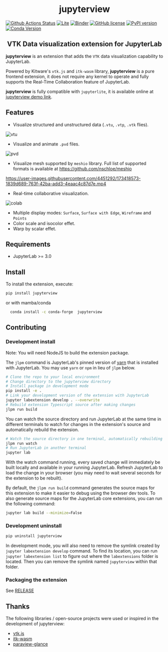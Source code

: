 <h1 align="center">jupyterview</h1>

[![Github Actions Status](https://github.com/trungleduc/jupyterview/workflows/Build/badge.svg)](https://github.com/trungleduc/jupyterview/actions/workflows/build.yml) [![Lite](https://jupyterlite.rtfd.io/en/latest/_static/badge.svg)](https://trungleduc.github.io/jupyterview) [![Binder](https://mybinder.org/badge_logo.svg)](https://mybinder.org/v2/gh/trungleduc/jupyterview/master?urlpath=lab) [![GitHub license](https://badgen.net/github/license/trungleduc/jupyterview)](https://github.com/trungleduc/jupyterview/blob/master/LICENSE) [![PyPI version](https://badge.fury.io/py/jupyterview.svg)](https://badge.fury.io/py/jupyterview) [![Conda Version](https://img.shields.io/conda/vn/conda-forge/jupyterview.svg)](https://anaconda.org/conda-forge/jupyterview)

<h2 align="center"> VTK Data visualization extension for JupyterLab</h2>


**jupyterview** is an extension that adds the `VTK` data visualization capability to JupyterLab.

Powered by Kitware's `vtk.js` and `itk-wasm` library, **jupyterview** is a pure frontend extension, it does not require any kernel to operate and fully supports the Real-Time Collaboration feature of JupyterLab.

**jupyterview** is fully compatible with `jupyterlite`, it is available online at [jupyterview demo link](https://trungleduc.github.io/jupyterview).

## Features

- Visualize structured and unstructured data (`.vtu`, `.vtp`, `.vtk` flies).

![vtu](https://user-images.githubusercontent.com/4451292/157323037-f0d8149c-410b-483b-812a-3a4e3d524552.gif)

- Visualize and animate `.pvd` files.

![pvd](https://user-images.githubusercontent.com/4451292/157324587-0b89159d-f4db-4227-b58b-437c75f69855.gif)

- Visualize mesh supported by `meshio` library. Full list of supported formats is available at https://github.com/nschloe/meshio

https://user-images.githubusercontent.com/4451292/173418573-1839d689-763f-42ba-add3-4eaac4c87d7e.mp4

- Real-time collaborative visualization.

![colab](https://user-images.githubusercontent.com/4451292/157325576-c79c9ee8-6428-4e96-afa6-827467e70438.gif)

- Multiple display modes: `Surface`, `Surface with Edge`, `Wireframe` and `Points`
- Color scale and isocolor effet.
- Warp by scalar effet.

## Requirements

* JupyterLab >= 3.0

## Install

To install the extension, execute:

```bash
pip install jupyterview
```
or with mamba/conda

```bash
  conda install -c conda-forge  jupyterview
```

## Contributing

### Development install

Note: You will need NodeJS to build the extension package.

The `jlpm` command is JupyterLab's pinned version of
[yarn](https://yarnpkg.com/) that is installed with JupyterLab. You may use
`yarn` or `npm` in lieu of `jlpm` below.

```bash
# Clone the repo to your local environment
# Change directory to the jupyterview directory
# Install package in development mode
pip install -e .
# Link your development version of the extension with JupyterLab
jupyter labextension develop . --overwrite
# Rebuild extension Typescript source after making changes
jlpm run build
```

You can watch the source directory and run JupyterLab at the same time in different terminals to watch for changes in the extension's source and automatically rebuild the extension.

```bash
# Watch the source directory in one terminal, automatically rebuilding when needed
jlpm run watch
# Run JupyterLab in another terminal
jupyter lab
```

With the watch command running, every saved change will immediately be built locally and available in your running JupyterLab. Refresh JupyterLab to load the change in your browser (you may need to wait several seconds for the extension to be rebuilt).

By default, the `jlpm run build` command generates the source maps for this extension to make it easier to debug using the browser dev tools. To also generate source maps for the JupyterLab core extensions, you can run the following command:

```bash
jupyter lab build --minimize=False
```

### Development uninstall

```bash
pip uninstall jupyterview
```

In development mode, you will also need to remove the symlink created by `jupyter labextension develop`
command. To find its location, you can run `jupyter labextension list` to figure out where the `labextensions`
folder is located. Then you can remove the symlink named `jupyterview` within that folder.

### Packaging the extension

See [RELEASE](RELEASE.md)

## Thanks
The following libraries / open-source projects were used or inspired in the development of jupyterview:
 * [vtk.js](https://github.com/Kitware/vtk-js)
 * [itk-wasm](https://github.com/InsightSoftwareConsortium/itk-wasm)
 * [paraview-glance](https://github.com/Kitware/paraview-glance)
